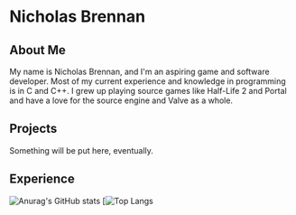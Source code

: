 # Nicholas Brennan

## About Me

My name is Nicholas Brennan, and I'm an aspiring game and software developer. Most of my current experience and knowledge in programming is in C and C++. I grew up playing source games like Half-Life 2 and Portal and have a love for the source engine and Valve as a whole.

## Projects

Something will be put here, eventually.

## Experience
![Anurag's GitHub stats](https://github-readme-stats.vercel.app/api?username=NovaTheThird&count_private=true&theme=github_dark&hide_border=true)
[![Top Langs](https://github-readme-stats.vercel.app/api/top-langs/?username=NovaTheThird&hide_border=true&theme=github_dark)
